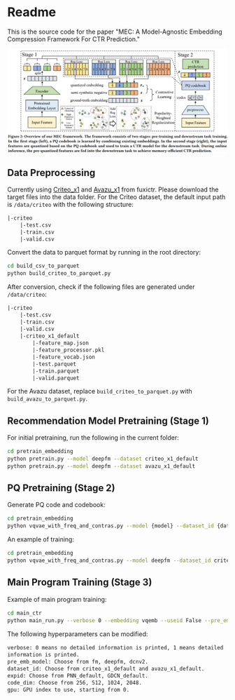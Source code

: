# Readme

This is the source code for the paper "MEC: A Model-Agnostic Embedding Compression Framework For CTR Prediction."

![Main Framework](./main_figure.png)

## Data Preprocessing

Currently using [Criteo_x1](https://github.com/reczoo/Datasets/tree/main/Criteo/Criteo_x1) and [Avazu_x1](https://github.com/reczoo/Datasets/tree/main/Avazu/Avazu_x1) from fuxictr. Please download the target files into the data folder. For the Criteo dataset, the default input path is `/data/criteo` with the following structure:

```
|-criteo
    |-test.csv
    |-train.csv
    |-valid.csv
```

Convert the data to parquet format by running in the root directory:

```bash
cd build_csv_to_parquet
python build_criteo_to_parquet.py
```

After conversion, check if the following files are generated under `/data/criteo`:

```
|-criteo
    |-test.csv
    |-train.csv
    |-valid.csv
    |-criteo_x1_default
        |-feature_map.json
        |-feature_processor.pkl
        |-feature_vocab.json
        |-test.parquet
        |-train.parquet
        |-valid.parquet
```

For the Avazu dataset, replace `build_criteo_to_parquet.py` with `build_avazu_to_parquet.py`.

## Recommendation Model Pretraining (Stage 1)

For initial pretraining, run the following in the current folder:

```bash
cd pretrain_embedding
python pretrain.py --model deepfm --dataset criteo_x1_default
python pretrain.py --model deepfm --dataset avazu_x1_default
```

## PQ Pretraining (Stage 2)

Generate PQ code and codebook:

```bash
cd pretrain_embedding
python vqvae_with_freq_and_contras.py --model {model} --dataset_id {dataset_id} --layers {layers} --code_dim {code_dim} --cut_down 100000 --gpu {gpu_id} --batch_size {batch_size}
```

An example of training:

```bash
cd pretrain_embedding
python vqvae_with_freq_and_contras.py --model deepfm --dataset_id criteo_x1_default --layers 4 --code_dim 256 --cut_down 100000 --gpu 0 --batch_size 12000
```

## Main Program Training (Stage 3)

Example of main program training:

```bash
cd main_ctr
python main_run.py --verbose 0 --embedding vqemb --useid False --pre_emb_model deepfm --dataset_id criteo_x1_default --expid GDCN_default --layers 4 --code_dim 2048 --cutdown 100000 --use_freq True --gpu 1
```

The following hyperparameters can be modified:

```
verbose: 0 means no detailed information is printed, 1 means detailed information is printed.
pre_emb_model: Choose from fm, deepfm, dcnv2.
dataset_id: Choose from criteo_x1_default and avazu_x1_default.
expid: Choose from PNN_default, GDCN_default.
code_dim: Choose from 256, 512, 1024, 2048.
gpu: GPU index to use, starting from 0.
```